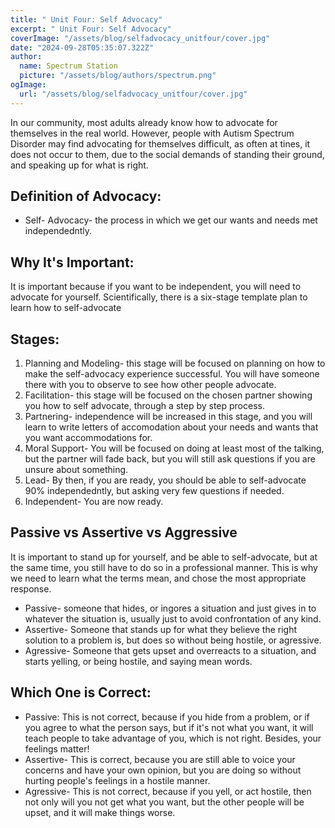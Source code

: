 ```yaml
---
title: " Unit Four: Self Advocacy"
excerpt: " Unit Four: Self Advocacy"
coverImage: "/assets/blog/selfadvocacy_unitfour/cover.jpg"
date: "2024-09-28T05:35:07.322Z"
author:
  name: Spectrum Station
  picture: "/assets/blog/authors/spectrum.png"
ogImage:
  url: "/assets/blog/selfadvocacy_unitfour/cover.jpg"
---
```

In our community, most adults already know how to advocate for themselves in the real world. 
However, people with Autism Spectrum Disorder may find advocating for themselves difficult, as often at tines, it does not occur to them, due to the social demands of standing their ground, and speaking up for what is right. 
## Definition of Advocacy:
- Self- Advocacy- the process in which we get our wants and needs met independedntly.
## Why It's Important:
It is important because if you want to be independent, you will need to advocate for yourself. 
Scientifically, there is a six-stage template plan to  learn how to self-advocate
## Stages:
1. Planning and Modeling- this stage will be focused on planning on how to make the self-advocacy experience successful.
You will have someone there with you to observe to see how other people advocate.
2. Facilitation- this stage will be focused on the chosen partner showing you how to self advocate, through a step by step process.
3. Partnering- independence will be increased in this stage, and you will learn to write letters of accomodation about your needs and wants that you want accommodations for.
4. Moral Support- You will be focused on doing at least most of the talking, but the partner will fade back, but you will still ask questions if you are unsure about something.
5. Lead- By then, if you are ready, you should be able to self-advocate 90% independedntly, but asking very few questions if needed.
6. Independent- You are now ready.
## Passive vs Assertive vs Aggressive
It is important to stand up for yourself, and be able to self-advocate, but at the same time, you still have to do so in a professional manner.
This is why we need to learn what the terms mean, and chose the most appropriate response.
- Passive- someone that hides, or ingores a situation and just gives in to whatever the situation is, usually just to avoid confrontation of any kind.
- Assertive- Someone that stands up for what they believe the right solution to a problem is, but does so without being hostile, or agressive.
- Agressive- Someone that gets upset and overreacts to a situation, and starts yelling, or being hostile, and saying mean words.

## Which One is Correct:
- Passive: This is not correct, because if you hide from a problem, or if you agree to what the person says, but if it's not what you want, it will
teach people to take advantage of you, which is not right. Besides, your feelings matter!
- Assertive- This is correct, because you are still able to voice your concerns and have your own opinion, but you are doing so without hurting people's feelings in a hostile manner.
- Agressive- This is not correct, because if you yell, or act hostile, then not only will you not get what you want, but the other people will be upset, and it will make things worse.
